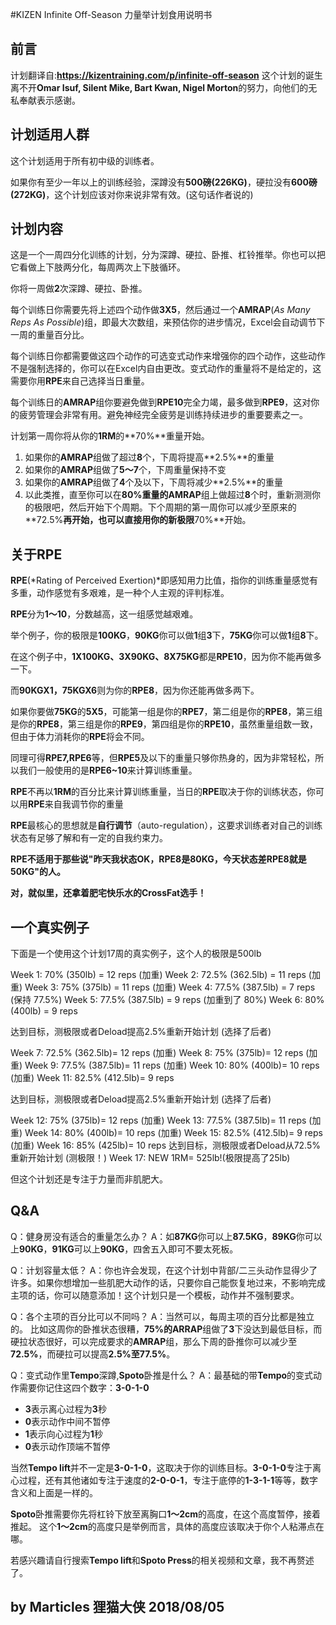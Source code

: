 #KIZEN Infinite Off-Season 力量举计划食用说明书

## 前言
计划翻译自:**https://kizentraining.com/p/infinite-off-season**
这个计划的诞生离不开**Omar Isuf, Silent Mike, Bart Kwan, Nigel Morton**的努力，向他们的无私奉献表示感谢。

## 计划适用人群
这个计划适用于所有初中级的训练者。

如果你有至少一年以上的训练经验，深蹲没有**500磅(226KG)**，硬拉没有**600磅(272KG)**，这个计划应该对你来说非常有效。(这句话作者说的)
## 计划内容
这是一个一周四分化训练的计划，分为深蹲、硬拉、卧推、杠铃推举。你也可以把它看做上下肢两分化，每周两次上下肢循环。

你将一周做**2**次深蹲、硬拉、卧推。

每个训练日你需要先将上述四个动作做**3X5**，然后通过一个**AMRAP**(*As Many Reps As Possible*)组，即最大次数组，来预估你的进步情况，Excel会自动调节下一周的重量百分比。

每个训练日你都需要做这四个动作的可选变式动作来增强你的四个动作，这些动作不是强制选择的，你可以在Excel内自由更改。变式动作的重量将不是给定的，这需要你用**RPE**来自己选择当日重量。

每个训练日的**AMRAP**组你要避免做到**RPE10**完全力竭，最多做到**RPE9**，这对你的疲劳管理会非常有用。避免神经完全疲劳是训练持续进步的重要要素之一。

计划第一周你将从你的**1RM**的**70%**重量开始。

1. 如果你的**AMRAP**组做了超过**8**个，下周将提高**2.5%**的重量
2. 如果你的**AMRAP**组做了**5～7**个，下周重量保持不变
3. 如果你的**AMRAP**组做了**4**个及以下，下周将减少**2.5%**的重量
4. 以此类推，直至你可以在**80%**重量的**AMRAP**组上做超过**8**个时，重新测测你的极限吧，然后开始下个周期。下个周期的第一周你可以减少至原来的**72.5%**再开始，也可以直接用你的新极限**70%**开始。

## 关于RPE
**RPE**(*Rating  of  Perceived  Exertion)*即感知用力比值，指你的训练重量感觉有多重，动作感觉有多艰难，是一种个人主观的评判标准。

**RPE**分为**1～10**，分数越高，这一组感觉越艰难。

举个例子，你的极限是**100KG**，**90KG**你可以做**1**组**3**下，**75KG**你可以做**1**组**8**下。

在这个例子中，**1X100KG、3X90KG、8X75KG**都是**RPE10**，因为你不能再做多一下。

而**90KGX1，75KGX6**则为你的**RPE8**，因为你还能再做多两下。

如果你要做**75KG**的**5X5**，可能第一组是你的**RPE7**，第二组是你的**RPE8**，第三组是你的**RPE8**，第三组是你的**RPE9**，第四组是你的**RPE10**，虽然重量组数一致，但由于体力消耗你的**RPE**将会不同。

同理可得**RPE7,RPE6**等，但**RPE5**及以下的重量只够你热身的，因为非常轻松，所以我们一般使用的是**RPE6~10**来计算训练重量。

**RPE**不再以**1RM**的百分比来计算训练重量，当日的**RPE**取决于你的训练状态，你可以用**RPE**来自我调节你的重量

**RPE**最核心的思想就是**自行调节**（auto-regulation），这要求训练者对自己的训练状态有足够了解和有一定的自我约束力。

**RPE不适用于那些说"昨天我状态OK，RPE8是80KG，今天状态差RPE8就是50KG"的人。**

**对，就似里，还拿着肥宅快乐水的CrossFat选手！**

## 一个真实例子

下面是一个使用这个计划17周的真实例子，这个人的极限是500lb

Week 1: 70% (350lb) = 12 reps (加重)
Week 2: 72.5% (362.5lb) = 11 reps (加重)
Week 3: 75% (375lb) = 11 reps (加重)
Week 4: 77.5% (387.5lb) = 7 reps (保持 77.5%)
Week 5: 77.5% (387.5lb) = 9 reps (加重到了 80%)
Week 6: 80% (400lb) = 9 reps

达到目标，测极限或者Deload提高2.5%重新开始计划 (选择了后者)

Week 7: 72.5% (362.5lb)= 12 reps (加重)
Week 8: 75% (375lb)= 12 reps (加重)
Week 9: 77.5% (387.5lb)= 11 reps (加重)
Week 10: 80% (400lb)= 10 reps (加重)
Week 11: 82.5% (412.5lb)= 9 reps

达到目标，测极限或者Deload提高2.5%重新开始计划 (选择了后者)

Week 12: 75% (375lb)= 12 reps (加重)
Week 13: 77.5% (387.5lb)= 11 reps (加重)
Week 14: 80% (400lb)= 10 reps (加重)
Week 15: 82.5% (412.5lb)= 9 reps (加重)
Week 16: 85% (425lb)= 10 reps
达到目标，测极限或者Deload从72.5%重新开始计划 (测极限！)
Week 17: NEW 1RM= 525lb!(极限提高了25lb)


但这个计划还是专注于力量而非肌肥大。
## Q&A
Q：健身房没有适合的重量怎么办？
A：如**87KG**你可以上**87.5KG**，**89KG**你可以上**90KG**，**91KG**可以上**90KG**，四舍五入即可不要太死板。

Q：计划容量太低？
A：你也许会发现，在这个计划中背部/二三头动作显得少了许多。如果你想增加一些肌肥大动作的话，只要你自己能恢复地过来，不影响完成主项的话，你可以随意添加！这个计划只是一个模板，动作并不强制要求。

Q：各个主项的百分比可以不同吗？
A：当然可以，每周主项的百分比都是独立的。
比如这周你的卧推状态很糟，**75%**的**ARRAP**组做了**3**下没达到最低目标，而硬拉状态很好，可以完成要求的**AMRAP**组，那么下周的卧推你可以减少至**72.5%**，而硬拉可以提高**2.5%**至**77.5%**。

Q：变式动作里**Tempo**深蹲,**Spoto**卧推是什么？
A：最基础的带**Tempo**的变式动作需要你记住这四个数字：**3-0-1-0**
- **3**表示离心过程为**3**秒
- **0**表示动作中间不暂停
- **1**表示向心过程为**1**秒
- **0**表示动作顶端不暂停

当然**Tempo lift**并不一定是**3-0-1-0**，这取决于你的训练目标。**3-0-1-0**专注于离心过程，还有其他诸如专注于速度的**2-0-0-1**，专注于底停的**1-3-1-1**等等，数字含义和上面是一样的。

**Spoto**卧推需要你先将杠铃下放至离胸口**1～2cm**的高度，在这个高度暂停，接着推起。
这个**1～2cm**的高度只是举例而言，具体的高度应该取决于你个人粘滞点在哪。

若感兴趣请自行搜索**Tempo lift**和**Spoto Press**的相关视频和文章，我不再赘述了。

## by Marticles  狸猫大侠 2018/08/05
